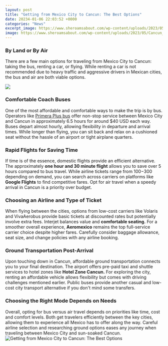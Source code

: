 ```yaml
---
layout: post
title: "Getting from Mexico City to Cancun: The Best Options"
date: 20234-01-06 22:03:52 +0000
categories: "News"
excerpt_image: https://www.sheroamsabout.com/wp-content/uploads/2023/05/Cancun_Beach_Parasail-1024x768.jpg
image: https://www.sheroamsabout.com/wp-content/uploads/2023/05/Cancun_Beach_Parasail-1024x768.jpg
---
```


### By Land or By Air
There are a few main options for traveling from Mexico City to Cancun: taking the bus, renting a car, or flying. While renting a car is not recommended due to heavy traffic and aggressive drivers in Mexican cities, the bus and air are both viable options.

![](https://www.marvelusbookings.com/wp-content/uploads/getmexicozoom101.jpg)
### Comfortable Coach Buses
One of the most affordable and comfortable ways to make the trip is by bus. Operators like [Primera Plus bus](https://ustoday.github.io/2024-01-07-utiliser-une-carte-bancaire-xe0-l-xe9tranger/) offer non-stop service between Mexico City and Cancun in approximately 6.5 hours for around $40 USD each way. Buses depart almost hourly, allowing flexibility in departure and arrival times. While longer than flying, you can sit back and relax on a cushioned seat without the hassle of an airport or tight airplane quarters.
### Rapid Flights for Saving Time
If time is of the essence, domestic flights provide an efficient alternative. The approximately **one hour and 30 minute flight** allows you to save over 5 hours compared to bus travel. While airline tickets range from $100-$300 depending on demand, you can search across carriers on platforms like **Google Flights** to find competitive fares. Opt for air travel when a speedy arrival in Cancun is a priority over budget.
### Choosing an Airline and Type of Ticket
When flying between the cities, options from low-cost carriers like Volaris and VivaAerobus provide basic tickets at discounted rates but potentially involve extra fees. Interjet balances value and **comfortable seating.** For a smoother overall experience, **Aeromexico** remains the top full-service carrier choice despite higher fares. Carefully consider baggage allowance, seat size, and change policies with any airline booking.
### Ground Transportation Post-Arrival
Upon touching down in Cancun, affordable ground transportation connects you to your final destination. The airport offers pre-paid taxi and shuttle services to hotel zones like **Hotel Zone Cancun.** For exploring the city, renting an affordable vehicle allows flexibility but comes with driving challenges mentioned earlier. Public buses provide another casual and low-cost city transport alternative if you don't mind some transfers.
### Choosing the Right Mode Depends on Needs
Overall, opting for bus versus air travel depends on priorities like time, cost and comfort levels. Both get travelers efficiently between the key cities, allowing them to experience all Mexico has to offer along the way. Careful airline selection and researching ground options eases any journey when traveling between Mexico City and sun-soaked Cancun.
![Getting from Mexico City to Cancun: The Best Options](https://www.sheroamsabout.com/wp-content/uploads/2023/05/Cancun_Beach_Parasail-1024x768.jpg)

